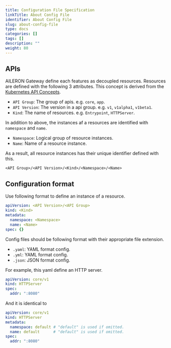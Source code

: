```yaml
---
title: Configuration File Specification
linkTitle: About Config File
identifier: About Config File
slug: about-config-file
type: docs
categories: []
tags: []
description: ""
weight: 80
---
```


## APIs

AILERON Gateway define each features as decoupled resources.
Resources are defined with the following 3 attributes.
This concept is derived from the [Kubernetes API Concepts](https://kubernetes.io/docs/reference/using-api/api-concepts/).

- `API Group`: The group of apis. e.g. `core`, `app`.
- `API Version`: The version in a api group. e.g. `v1`, `v1alpha1`, `v1beta1`.
- `Kind`: The name of resources. e.g. `Entrypoint`, `HTTPServer`.

In addition to above, the instances af a resources are identified with `namespace` and `name`.

- `Namespace`: Logical group of resource instances.
- `Name`: Name of a resource instance.

As a result, all resource instances has their unique identifier defined with this.

`<API Group>/<API Version>/<Kind>/<Namespace>/<Name>`

## Configuration format

Use following format to define an instance of a resource.

```yaml
apiVersion: <API Version>/<API Group>
kind: <Kind>
metadata:
  namespace: <Namespace>
  name: <Name>
spec: {}
```

Config files should be following format with their appropriate file extension.

- `.yaml`: YAML format config.
- `.yml`: YAML format config.
- `.json`: JSON format config.

For example, this yaml define an HTTP server.

```yaml
apiVersion: core/v1
kind: HTTPServer
spec:
  addr: ":8080"
```

And it is identical to

```yaml
apiVersion: core/v1
kind: HTTPServer
metadata:
  namespace: default # "default" is used if omitted.
  name: default      # "default" is used if omitted.
spec:
  addr: ":8080"
```
